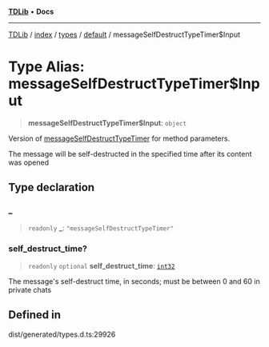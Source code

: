 [**TDLib**](../../../../../../README.md) • **Docs**

***

[TDLib](../../../../../../modules.md) / [index](../../../../../README.md) / [types](../../../README.md) / [default](../README.md) / messageSelfDestructTypeTimer$Input

# Type Alias: messageSelfDestructTypeTimer$Input

> **messageSelfDestructTypeTimer$Input**: `object`

Version of [messageSelfDestructTypeTimer](messageSelfDestructTypeTimer.md) for method parameters.

The message will be self-destructed in the specified time after its content was opened

## Type declaration

### \_

> `readonly` **\_**: `"messageSelfDestructTypeTimer"`

### self\_destruct\_time?

> `readonly` `optional` **self\_destruct\_time**: [`int32`](int32.md)

The message's self-destruct time, in seconds; must be between 0 and 60 in private chats

## Defined in

dist/generated/types.d.ts:29926
